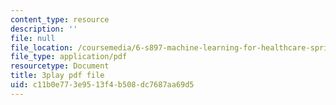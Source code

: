 ```yaml
---
content_type: resource
description: ''
file: null
file_location: /coursemedia/6-s897-machine-learning-for-healthcare-spring-2019/c11b0e773e9513f4b508dc7687aa69d5_zYgkr0KfWM0.pdf
file_type: application/pdf
resourcetype: Document
title: 3play pdf file
uid: c11b0e77-3e95-13f4-b508-dc7687aa69d5
---
```

